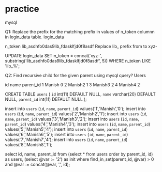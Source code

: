 # practice
mysql

Q1: Replace the prefix for the matching prefix in values of n_token columnn in login_data table. 
login_data

n_token 
lib_asdhfo0das9lib_fdasklfjd0f8asdf
Replace lib_ prefix from to xyz-



UPDATE login_data
SET n_token = concat('xyz-', substring('lib_asdhfo0das9lib_fdasklfjd0f8asdf', 5))
WHERE n_token LIKE 'lib_%';



Q2: Find recursive child for the given parent using mysql query?
Users

id      name        parent_id
1       Manish      0
2       Manish2      1
3       Manish3      2
4       Manish4      2


CREATE TABLE `users` (
  `id` int(11) DEFAULT NULL,
  `name` varchar(20) DEFAULT NULL,
  `parent_id` int(11) DEFAULT NULL
);

insert into `users` (`id`, `name`, `parent_id`) values('1','Manish','0');
insert into `users` (`id`, `name`, `parent_id`) values('2','Manish2','1');
insert into `users` (`id`, `name`, `parent_id`) values('3','Manish3','2');
insert into `users` (`id`, `name`, `parent_id`) values('4','Manish4','3');
insert into `users` (`id`, `name`, `parent_id`) values('5','Manish5','4');
insert into `users` (`id`, `name`, `parent_id`) values('6','Manish6','5');
insert into `users` (`id`, `name`, `parent_id`) values('7','Manish7','4');
insert into `users` (`id`, `name`, `parent_id`) values('8','Manish8','1');


select  id,
        name,
        parent_id
from    (select * from users
         order by parent_id, id) as  users,
        (select @var := '2') as init
where   find_in_set(parent_id, @var) > 0
and     @var := concat(@var, ',', id);
